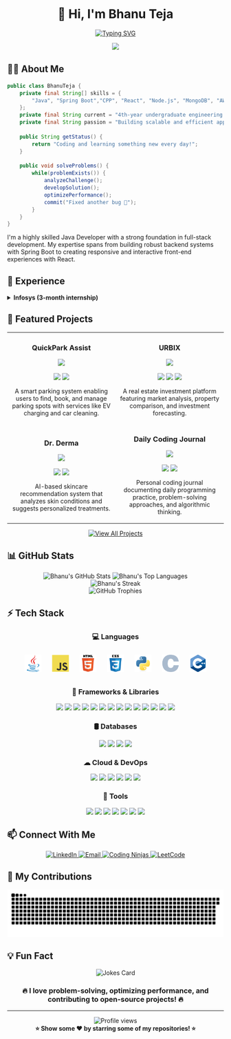 # <div align="center">👋 Hi, I'm Bhanu Teja</div>

<div align="center">
  
[![Typing SVG](https://readme-typing-svg.herokuapp.com?font=Fira+Code&pause=1000&color=0969DA&center=true&vCenter=true&width=435&lines=Java+Developer;Spring;Spring+Boot;Full+Stack+Engineer;Problem+Solver;Open+Source+Enthusiast)](https://git.io/typing-svg)

<img src="https://media.giphy.com/media/v1.Y2lkPTc5MGI3NjExNmQ5OTBjMzIyOGM0MWRkYTk3MjI1OTFkNGIyOGY0ZWU1ZDMwMTk0ZCZlcD12MV9pbnRlcm5hbF9naWZzX2dpZklkJmN0PWc/qgQUggAC3Pfv687qPC/giphy.gif" width="280px" />
</div>

## 👨‍💻 About Me

```java
public class BhanuTeja {
    private final String[] skills = {
        "Java", "Spring Boot","CPP", "React", "Node.js", "MongoDB", "AWS"
    };
    private final String current = "4th-year undergraduate engineering student";
    private final String passion = "Building scalable and efficient applications";

    public String getStatus() {
        return "Coding and learning something new every day!";
    }

    public void solveProblems() {
        while(problemExists()) {
            analyzeChallenge();
            developSolution();
            optimizePerformance();
            commit("Fixed another bug 🐞");
        }
    }
}
```

I'm a highly skilled Java Developer with a strong foundation in full-stack development. My expertise spans from building robust backend systems with Spring Boot to creating responsive and interactive front-end experiences with React.

## 💼 Experience

<details>
<summary><b>Infosys (3-month internship)</b></summary>
<br>
<ul>
  <li>Developed and maintained RESTful APIs using <b>Spring Boot</b></li>
  <li>Served as a <b>Scrum Master</b> for a team of 5 developers</li>
  <li>Implemented CI/CD pipelines with <b>Jenkins</b> and <b>Docker</b></li>
  <li>Optimized database queries resulting in a 35% improvement in API response time</li>
</ul>
</details>

## 🚀 Featured Projects

<table>
  <tr>
    <td width="50%">
      <h3 align="center">QuickPark Assist</h3>
      <div align="center">
        <a href="https://github.com/kokkondaBhanuteja/quick-park-assist">
          <img src="https://img.shields.io/badge/Code-View-brightgreen?style=for-the-badge&logo=github">
        </a>
        <p>
          <img src="https://img.shields.io/badge/Java-ED8B00?style=for-the-badge&logo=java&logoColor=white">
          <img src="https://img.shields.io/badge/Spring_Boot-6DB33F?style=for-the-badge&logo=spring-boot&logoColor=white">
        </p>
        <p>A smart parking system enabling users to find, book, and manage parking spots with services like EV charging and car cleaning.</p>
      </div>
    </td>
    <td width="50%">
      <h3 align="center">URBIX</h3>
      <div align="center">
        <a href="#">
          <img src="https://img.shields.io/badge/Code-View-brightgreen?style=for-the-badge&logo=github">
        </a>
        <p>
          <img src="https://img.shields.io/badge/React-20232A?style=for-the-badge&logo=react&logoColor=61DAFB">
          <img src="https://img.shields.io/badge/Node.js-339933?style=for-the-badge&logo=nodedotjs&logoColor=white">
          <img src="https://img.shields.io/badge/MongoDB-4EA94B?style=for-the-badge&logo=mongodb&logoColor=white">
        </p>
        <p>A real estate investment platform featuring market analysis, property comparison, and investment forecasting.</p>
      </div>
    </td>
  </tr>
  <tr>
    <td width="50%">
      <h3 align="center">Dr. Derma</h3>
      <div align="center">
        <a href="#">
          <img src="https://img.shields.io/badge/Code-View-brightgreen?style=for-the-badge&logo=github">
        </a>
        <p>
          <img src="https://img.shields.io/badge/React-20232A?style=for-the-badge&logo=react&logoColor=61DAFB">
          <img src="https://img.shields.io/badge/TensorFlow-FF6F00?style=for-the-badge&logo=TensorFlow&logoColor=white">
        </p>
        <p>AI-based skincare recommendation system that analyzes skin conditions and suggests personalized treatments.</p>
      </div>
    </td>
    <td width="50%">
      <h3 align="center">Daily Coding Journal</h3>
      <div align="center">
        <a href="https://github.com/kokkondaBhanuteja/Daily-Coding-Journal">
          <img src="https://img.shields.io/badge/Code-View-brightgreen?style=for-the-badge&logo=github">
        </a>
        <p>
          <img src="https://img.shields.io/badge/Java-ED8B00?style=for-the-badge&logo=java&logoColor=white">
          <img src="https://img.shields.io/badge/DSA-007396?style=for-the-badge&logoColor=white">
        </p>
        <p>Personal coding journal documenting daily programming practice, problem-solving approaches, and algorithmic thinking.</p>
      </div>
    </td>
  </tr>
</table>

<p align="center">
  <a href="https://github.com/kokkondaBhanuteja?tab=repositories">
    <img src="https://img.shields.io/badge/View%20All%20Projects-1f6feb?style=for-the-badge" alt="View All Projects" />
  </a>
</p>

## 📊 GitHub Stats

<div align="center">
  <img src="https://github-readme-stats.vercel.app/api?username=kokkondaBhanuteja&show_icons=true&theme=tokyonight&hide_border=true&count_private=true" alt="Bhanu's GitHub Stats" height="170"/>
  <img src="https://github-readme-stats.vercel.app/api/top-langs/?username=kokkondaBhanuteja&layout=compact&theme=tokyonight&hide_border=true" alt="Bhanu's Top Languages" height="170"/>
</div>

<div align="center">
  <img src="https://github-readme-streak-stats.herokuapp.com/?user=kokkondaBhanuteja&theme=tokyonight&hide_border=true" alt="Bhanu's Streak" />
</div>

<div align="center">
  <img src="https://github-profile-trophy.vercel.app/?username=kokkondaBhanuteja&theme=nord&no-frame=true&margin-w=15&margin-h=15" alt="GitHub Trophies" />
</div>

## ⚡ Tech Stack

<div align="center">

### 💻 Languages

<p align="center">
  <img src="https://raw.githubusercontent.com/devicons/devicon/master/icons/java/java-original.svg" alt="java" width="40" height="40" style="margin: 10px;"/>
  <img src="https://raw.githubusercontent.com/devicons/devicon/master/icons/javascript/javascript-original.svg" alt="javascript" width="40" height="40" style="margin: 10px;"/> 
  <img src="https://raw.githubusercontent.com/devicons/devicon/master/icons/html5/html5-original-wordmark.svg" alt="html5" width="40" height="40" style="margin: 10px;"/>
  <img src="https://raw.githubusercontent.com/devicons/devicon/master/icons/css3/css3-original-wordmark.svg" alt="css3" width="40" height="40" style="margin: 10px;"/>
  <img src="https://raw.githubusercontent.com/devicons/devicon/master/icons/python/python-original.svg" alt="python" width="40" height="40" style="margin: 10px;"/> 
  <img src="https://raw.githubusercontent.com/devicons/devicon/master/icons/c/c-original.svg" alt="c" width="40" height="40" style="margin: 10px;"/>
  <img src="https://raw.githubusercontent.com/devicons/devicon/master/icons/cplusplus/cplusplus-original.svg" alt="cplusplus" width="40" height="40" style="margin: 10px;"/>
</p>


### 🚀 Frameworks & Libraries

<p>
  <img src="https://img.shields.io/badge/Spring-6DB33F?style=for-the-badge&logo=spring&logoColor=white" />
  <img src="https://img.shields.io/badge/Spring_Boot-6DB33F?style=for-the-badge&logo=spring-boot&logoColor=white" />
  <img src="https://img.shields.io/badge/Thymeleaf-%23005C0F.svg?style=for-the-badge&logo=Thymeleaf&logoColor=white"/>
  <img src="https://img.shields.io/badge/Linux-FCC624?style=for-the-badge&logo=linux&logoColor=black"/>
  <img src="https://img.shields.io/badge/flask-%23000.svg?style=for-the-badge&logo=flask&logoColor=white"/>
  <img src="https://img.shields.io/badge/Hibernate-59666C?style=for-the-badge&logo=hibernate&logoColor=white" />
  <img src="https://img.shields.io/badge/React-20232A?style=for-the-badge&logo=react&logoColor=61DAFB" />
  <img src="https://img.shields.io/badge/Node.js-339933?style=for-the-badge&logo=nodedotjs&logoColor=white" />
  <img src="https://img.shields.io/badge/Express.js-000000?style=for-the-badge&logo=express&logoColor=white" />
  <img src="https://img.shields.io/badge/apache%20tomcat-%23F8DC75.svg?style=for-the-badge&logo=apache-tomcat&logoColor=black"/>
  <img src="https://img.shields.io/badge/Apache%20Maven-C71A36?style=for-the-badge&logo=Apache%20Maven&logoColor=white"/>
  <img src="https://img.shields.io/badge/Bootstrap-563D7C?style=for-the-badge&logo=bootstrap&logoColor=white" />
  <img src="https://img.shields.io/badge/Material--UI-0081CB?style=for-the-badge&logo=material-ui&logoColor=white" />
  <img src="https://img.shields.io/badge/chart.js-F5788D.svg?style=for-the-badge&logo=chart.js&logoColor=white" />
</p>

### 🛢️ Databases

<p>
  <img src="https://img.shields.io/badge/MongoDB-4EA94B?style=for-the-badge&logo=mongodb&logoColor=white" />
  <img src="https://img.shields.io/badge/PostgreSQL-316192?style=for-the-badge&logo=postgresql&logoColor=white" />
  <img src="https://img.shields.io/badge/MySQL-4479A1?style=for-the-badge&logo=mysql&logoColor=white" />
  <img src="https://img.shields.io/badge/Oracle-F80000?style=for-the-badge&logo=oracle&logoColor=white" />
</p>

### ☁ Cloud & DevOps

<p>
  <img src="https://img.shields.io/badge/AWS-232F3E?style=for-the-badge&logo=amazon-aws&logoColor=white" />
  <img src="https://img.shields.io/badge/Docker-2CA5E0?style=for-the-badge&logo=docker&logoColor=white" />
  <img src="https://img.shields.io/badge/Kubernetes-326CE5?style=for-the-badge&logo=kubernetes&logoColor=white" />
  <img src="https://img.shields.io/badge/Jenkins-D24939?style=for-the-badge&logo=Jenkins&logoColor=white" />
  <img src="https://img.shields.io/badge/Grafana-F46800?style=for-the-badge&logo=grafana&logoColor=white" />
  <img src="https://img.shields.io/badge/Prometheus-E6522C?style=for-the-badge&logo=Prometheus&logoColor=white" />
</p>

### 🧰 Tools

<p>
  <img src="https://img.shields.io/badge/Git-F05032?style=for-the-badge&logo=git&logoColor=white" />
  <img src="https://img.shields.io/badge/GitHub-100000?style=for-the-badge&logo=github&logoColor=white" />
  <img src="https://img.shields.io/badge/Postman-FF6C37?style=for-the-badge&logo=Postman&logoColor=white" />
  <img src="https://img.shields.io/badge/Jira-0052CC?style=for-the-badge&logo=Jira&logoColor=white" />
  <img src="https://img.shields.io/badge/Swagger-85EA2D?style=for-the-badge&logo=Swagger&logoColor=white" />
  <img src="https://img.shields.io/badge/SonarQube-black?style=for-the-badge&logo=sonarqube&logoColor=4E9BCD"/>
  <img src="https://img.shields.io/badge/splunk-%23000000.svg?style=for-the-badge&logo=splunk&logoColor=whit"/>
 
</p>
</div>

## 📫 Connect With Me

<div align="center">
  <a href="https://www.linkedin.com/in/kokkonda-bhanu-teja-73a7b7214/">
    <img src="https://img.shields.io/badge/LinkedIn-0077B5?style=for-the-badge&logo=linkedin&logoColor=white" alt="LinkedIn" />
  </a>
  <a href="mailto:bhanuteja.edunet@gmail.com">
    <img src="https://img.shields.io/badge/Email-D14836?style=for-the-badge&logo=gmail&logoColor=white" alt="Email" />
  </a>
  <a href="https://www.naukri.com/code360/profile/Bhanu_Teja">
    <img src="https://img.shields.io/badge/coding%20ninjas-DD6620?style=for-the-badge&logo=codingninjas&logoColor=white" alt="Coding Ninjas" />
  </a>
  <a href="https://leetcode.com/u/bhanuteja_kokkonda/">
    <img src="https://img.shields.io/badge/LeetCode-000000?style=for-the-badge&logo=LeetCode&logoColor=#d16c06" alt="LeetCode" />
  </a>
</div>

## 🔄 My Contributions

<div align="center">
<picture>
  <source media="(prefers-color-scheme: dark)" srcset="https://raw.githubusercontent.com/kokkondaBhanuteja/kokkondaBhanuteja/output/github-snake-dark.svg" />
  <source media="(prefers-color-scheme: light)" srcset="https://raw.githubusercontent.com/kokkondaBhanuteja/kokkondaBhanuteja/output/github-snake.svg" />
  <img alt="github-snake" src="https://raw.githubusercontent.com/kokkondaBhanuteja/kokkondaBhanuteja/output/github-snake.svg" />
</picture>
</div>

## 💡 Fun Fact

<div align="center">
  <img src="https://readme-jokes.vercel.app/api?theme=tokyonight" alt="Jokes Card" />
</div>

<div align="center">
  <h3>🔥 I love problem-solving, optimizing performance, and contributing to open-source projects! 🔥</h3>
</div>

---

<div align="center">
  <img src="https://komarev.com/ghpvc/?username=kokkondaBhanuteja&style=flat-square&color=blue" alt="Profile views"/>
  <br/>
  <strong>⭐ Show some ❤️ by starring some of my repositories! ⭐</strong>
</div>
